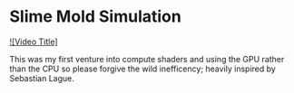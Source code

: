 # Slime Mold Simulation


[![Video Title]](https://youtu.be/unu02sVW73M)

This was my first venture into compute shaders and using the GPU rather than the CPU so please forgive the wild inefficency;
heavily inspired by Sebastian Lague.

